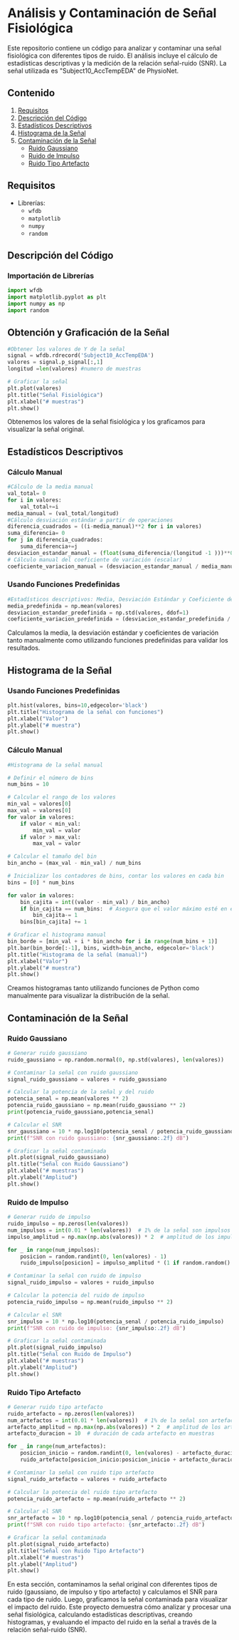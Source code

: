 # Análisis y Contaminación de Señal Fisiológica

Este repositorio contiene un código para analizar y contaminar una señal fisiológica con diferentes tipos de ruido. El análisis incluye el cálculo de estadísticas descriptivas y la medición de la relación señal-ruido (SNR). La señal utilizada es "Subject10_AccTempEDA" de PhysioNet.

## Contenido

1. [Requisitos](#requisitos)
2. [Descripción del Código](#descripción-del-código)
3. [Estadísticos Descriptivos](#estadísticos-descriptivos)
4. [Histograma de la Señal](#histograma-de-la-señal)
5. [Contaminación de la Señal](#contaminación-de-la-señal)
    - [Ruido Gaussiano](#ruido-gaussiano)
    - [Ruido de Impulso](#ruido-de-impulso)
    - [Ruido Tipo Artefacto](#ruido-tipo-artefacto)

## Requisitos
- Librerías:
  - `wfdb`
  - `matplotlib`
  - `numpy`
  - `random`

## Descripción del Código
### Importación de Librerías

```python
import wfdb
import matplotlib.pyplot as plt
import numpy as np
import random
```
## Obtención y Graficación de la Señal
```python
#Obtener los valores de Y de la señal
signal = wfdb.rdrecord('Subject10_AccTempEDA')
valores = signal.p_signal[:,1]
longitud =len(valores) #numero de muestras 

# Graficar la señal
plt.plot(valores)
plt.title("Señal Fisiológica")
plt.xlabel("# muestras")
plt.show()
```
Obtenemos los valores de la señal fisiológica y los graficamos para visualizar la señal original.
## Estadísticos Descriptivos
### Cálculo Manual
```python
#Cálculo de la media manual
val_total= 0
for i in valores:
    val_total+=i
media_manual = (val_total/longitud)
#Cálculo desviación estándar a partir de operaciones   
diferencia_cuadrados = ((i-media_manual)**2 for i in valores)
suma_diferencia= 0 
for j in diferencia_cuadrados:
    suma_diferencia+=j    
desviacion_estandar_manual = (float(suma_diferencia/(longitud -1 )))**0.5
# Cálculo manual del coeficiente de variación (escalar)
coeficiente_variacion_manual = (desviacion_estandar_manual / media_manual)
```
### Usando Funciones Predefinidas
```python
#Estadísticos descriptivos: Media, Desviación Estándar y Coeficiente de variación usando funciones predefinidas
media_predefinida = np.mean(valores)
desviacion_estandar_predefinida = np.std(valores, ddof=1)
coeficiente_variacion_predefinida = (desviacion_estandar_predefinida / media_predefinida) 
```
Calculamos la media, la desviación estándar y coeficientes de variación tanto manualmente como utilizando funciones predefinidas para validar los resultados.
## Histograma de la Señal
### Usando Funciones Predefinidas
```python
plt.hist(valores, bins=10,edgecolor='black')
plt.title("Histograma de la señal con funciones")
plt.xlabel("Valor")
plt.ylabel("# muestra")
plt.show()
```
### Cálculo Manual
```python
#Histograma de la señal manual

# Definir el número de bins
num_bins = 10

# Calcular el rango de los valores
min_val = valores[0]
max_val = valores[0]
for valor in valores:
    if valor < min_val:
        min_val = valor
    if valor > max_val:
        max_val = valor

# Calcular el tamaño del bin
bin_ancho = (max_val - min_val) / num_bins

# Inicializar los contadores de bins, contar los valores en cada bin
bins = [0] * num_bins

for valor in valores:
    bin_cajita = int((valor - min_val) / bin_ancho)
    if bin_cajita == num_bins:  # Asegura que el valor máximo esté en el último bin
        bin_cajita-= 1
    bins[bin_cajita] += 1

# Graficar el histograma manual
bin_borde = [min_val + i * bin_ancho for i in range(num_bins + 1)]
plt.bar(bin_borde[:-1], bins, width=bin_ancho, edgecolor='black')
plt.title("Histograma de la señal (manual)")
plt.xlabel("Valor")
plt.ylabel("# muestra")
plt.show()
```
Creamos histogramas tanto utilizando funciones de Python como manualmente para visualizar la distribución de la señal.
## Contaminación de la Señal
### Ruido Gaussiano
```python
# Generar ruido gaussiano
ruido_gaussiano = np.random.normal(0, np.std(valores), len(valores))

# Contaminar la señal con ruido gaussiano
signal_ruido_gaussiano = valores + ruido_gaussiano

# Calcular la potencia de la señal y del ruido
potencia_senal = np.mean(valores ** 2)
potencia_ruido_gaussiano = np.mean(ruido_gaussiano ** 2)
print(potencia_ruido_gaussiano,potencia_senal)

# Calcular el SNR
snr_gaussiano = 10 * np.log10(potencia_senal / potencia_ruido_gaussiano)
print(f"SNR con ruido gaussiano: {snr_gaussiano:.2f} dB")

# Graficar la señal contaminada
plt.plot(signal_ruido_gaussiano)
plt.title("Señal con Ruido Gaussiano")
plt.xlabel("# muestras")
plt.ylabel("Amplitud")
plt.show()
```
### Ruido de Impulso
```python
# Generar ruido de impulso
ruido_impulso = np.zeros(len(valores))
num_impulsos = int(0.01 * len(valores))  # 1% de la señal son impulsos
impulso_amplitud = np.max(np.abs(valores)) * 2  # amplitud de los impulsos

for _ in range(num_impulsos):
    posicion = random.randint(0, len(valores) - 1)
    ruido_impulso[posicion] = impulso_amplitud * (1 if random.random() < 0.5 else -1)

# Contaminar la señal con ruido de impulso
signal_ruido_impulso = valores + ruido_impulso

# Calcular la potencia del ruido de impulso
potencia_ruido_impulso = np.mean(ruido_impulso ** 2)

# Calcular el SNR
snr_impulso = 10 * np.log10(potencia_senal / potencia_ruido_impulso)
print(f"SNR con ruido de impulso: {snr_impulso:.2f} dB")

# Graficar la señal contaminada
plt.plot(signal_ruido_impulso)
plt.title("Señal con Ruido de Impulso")
plt.xlabel("# muestras")
plt.ylabel("Amplitud")
plt.show()
```
### Ruido Tipo Artefacto
```python
# Generar ruido tipo artefacto
ruido_artefacto = np.zeros(len(valores))
num_artefactos = int(0.01 * len(valores))  # 1% de la señal son artefactos
artefacto_amplitud = np.max(np.abs(valores)) * 2  # amplitud de los artefactos
artefacto_duracion = 10  # duración de cada artefacto en muestras

for _ in range(num_artefactos):
    posicion_inicio = random.randint(0, len(valores) - artefacto_duracion)
    ruido_artefacto[posicion_inicio:posicion_inicio + artefacto_duracion] = artefacto_amplitud

# Contaminar la señal con ruido tipo artefacto
signal_ruido_artefacto = valores + ruido_artefacto

# Calcular la potencia del ruido tipo artefacto
potencia_ruido_artefacto = np.mean(ruido_artefacto ** 2)

# Calcular el SNR
snr_artefacto = 10 * np.log10(potencia_senal / potencia_ruido_artefacto)
print(f"SNR con ruido tipo artefacto: {snr_artefacto:.2f} dB")

# Graficar la señal contaminada
plt.plot(signal_ruido_artefacto)
plt.title("Señal con Ruido Tipo Artefacto")
plt.xlabel("# muestras")
plt.ylabel("Amplitud")
plt.show()
```
En esta sección, contaminamos la señal original con diferentes tipos de ruido (gaussiano, de impulso y tipo artefacto) y calculamos el SNR para cada tipo de ruido. 
Luego, graficamos la señal contaminada para visualizar el impacto del ruido. Este proyecto demuestra cómo analizar y procesar una señal fisiológica, 
calculando estadísticas descriptivas, creando histogramas, y evaluando el impacto del ruido en la señal a través de la relación señal-ruido (SNR). 

